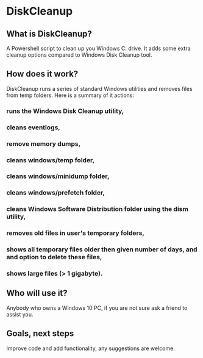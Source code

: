# DiskCleanup

## What is DiskCleanup?
A Powershell script to clean up you Windows C: drive.
It adds some extra cleanup options compared to Windows Disk Cleanup tool.

## How does it work?
DiskCleanup runs a series of standard Windows utilities and removes files from temp folders.
Here is a summary of it actions:
### runs the Windows Disk Cleanup utility,
### cleans eventlogs,
### remove memory dumps,
### cleans windows/temp folder,
### cleans windows/minidump folder,
### cleans windows/prefetch folder,
### cleans Windows Software Distribution folder using the dism utility, 
### removes old files in user's temporary folders,
### shows all temporary files older then given number of days, and and option to delete these files,
### shows large files (> 1 gigabyte).
## Who will use it?
Anybody who owns a Windows 10 PC, if you are not sure ask a friend to assist you.

## Goals, next steps
Improve code and add functionality, any suggestions are welcome.